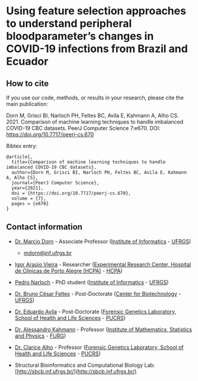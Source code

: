 # Using feature selection approaches to understand peripheral bloodparameter’s changes in COVID-19 infections from Brazil and Ecuador

## How to cite

If you use our code, methods, or results in your research, please cite the main publication:

Dorn M, Grisci BI, Narloch PH, Feltes BC, Avila E, Kahmann A, Alho CS. 2021. Comparison of machine learning techniques to handle imbalanced COVID-19 CBC datasets. PeerJ Computer Science 7:e670. DOI: https://doi.org/10.7717/peerj-cs.670

Bibtex entry:
```
@article{,
  title={Comparison of machine learning techniques to handle imbalanced COVID-19 CBC datasets},
  author={Dorn M, Grisci BI, Narloch PH, Feltes BC, Avila E, Kahmann A, Alho CS},
  journal={PeerJ Computer Science},
  year={2021},
  doi = {https://doi.org/10.7717/peerj-cs.670},
  volume = {7},
  pages = {e670}
}
```

## Contact information

- [Dr. Marcio Dorn](https://orcid.org/0000-0001-8534-3480) - Associate Professor ([Institute of Informatics](https://www.inf.ufrgs.br/site/en) - [UFRGS](http://www.ufrgs.br/english/home))

    - mdorn@inf.ufrgs.br
    
- [Igor Araújo Vieira](https://orcid.org/0000-0003-0557-3521) - Researcher ([Experimental Research Center, Hospital de Clínicas de Porto Alegre (HCPA)](https://www.hcpa.edu.br/) - [HCPA](https://www.hcpa.edu.br/))


- [Pedro Narloch](https://scholar.google.com/citations?user=KFfidFEAAAAJ&hl=pt-PT) - PhD student ([Institute of Informatics](https://www.inf.ufrgs.br/site/en) - [UFRGS](http://www.ufrgs.br/english/home))

- [Dr. Bruno César Feltes](https://orcid.org/0000-0002-2825-8295) - Post-Doctorate ([Center for Biotechnology](https://www.ufrgs.br/ppgbcm/?lang=en) - [UFRGS](http://www.ufrgs.br/english/home))

- [Dr. Eduardo Avila]() - Post-Doctorate ([Forensic Genetics Laboratory, School of Health and Life Sciences](https://www.pucrs.br/health-sciences/) - [PUCRS](https://www.pucrs.br/en/))

- [Dr. Alessandro Kahmann](http://lattes.cnpq.br/4661839485236719) - Professor ([Institute of Mathematics, Statistics and Physics](https://imef.furg.br/) - [FURG](https://www.furg.br/en/))

- [Dr. Clarice Alho](https://orcid.org/0000-0002-4819-9587) - Professor ([Forensic Genetics Laboratory, School of Health and Life Sciences](https://www.pucrs.br/health-sciences/) - [PUCRS](https://www.pucrs.br/en/))

- Structural Bioinformatics and Computational Biology Lab: [http://sbcb.inf.ufrgs.br/](http://sbcb.inf.ufrgs.br/)


